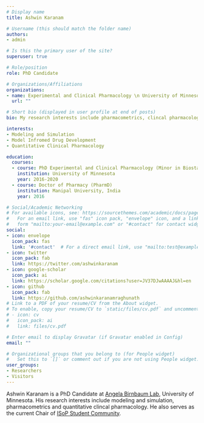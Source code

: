 ```yaml
---
# Display name
title: Ashwin Karanam

# Username (this should match the folder name)
authors:
- admin

# Is this the primary user of the site?
superuser: true

# Role/position
role: PhD Candidate

# Organizations/Affiliations
organizations:
- name: Experimental and Clinical Pharmacology \n University of Minnesota
  url: ""

# Short bio (displayed in user profile at end of posts)
bio: My research interests include pharmacometrics, clincal pharmacology and computational statistics.

interests:
- Modeling and Simulation
- Model Infromed Drug Development
- Quantitative Clinical Pharmacology

education:
  courses:
  - course: PhD Experimental and Clinical Pharmacology (Minor in Biostatistics)
    institution: University of Minnesota
    year: 2016-2020
  - course: Doctor of Pharmacy (PharmD)
    institution: Manipal University, India
    year: 2016

# Social/Academic Networking
# For available icons, see: https://sourcethemes.com/academic/docs/page-builder/#icons
#   For an email link, use "fas" icon pack, "envelope" icon, and a link in the
#   form "mailto:your-email@example.com" or "#contact" for contact widget.
social:
- icon: envelope
  icon_pack: fas
  link: '#contact'  # For a direct email link, use "mailto:test@example.org".
- icon: twitter
  icon_pack: fab
  link: https://twitter.com/ashwinkaranam
- icon: google-scholar
  icon_pack: ai
  link: https://scholar.google.com/citations?user=JV37DJwAAAAJ&hl=en
- icon: github
  icon_pack: fab
  link: https://github.com/ashwinkaranamraghunath
# Link to a PDF of your resume/CV from the About widget.
# To enable, copy your resume/CV to `static/files/cv.pdf` and uncomment the lines below.
# - icon: cv
#   icon_pack: ai
#   link: files/cv.pdf

# Enter email to display Gravatar (if Gravatar enabled in Config)
email: ""

# Organizational groups that you belong to (for People widget)
#   Set this to `[]` or comment out if you are not using People widget.
user_groups:
- Researchers
- Visitors
---
```


Ashwin Karanam is a PhD Candidate at [Angela Birnbaum Lab](https://sites.google.com/umn.edu/a-birnbaum/), University of Minnesota. His research interests include modeling and simulation, pharmacometrics and quantitative clincal pharmacology. He also serves as the current Chair of [ISoP Student Community](http://go-isop.org/special-interest-groups-sigs-and-communities/student-community/).
